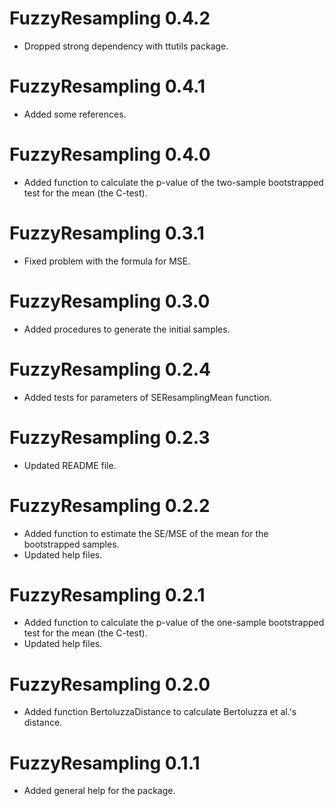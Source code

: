 # FuzzyResampling 0.4.2

* Dropped strong dependency with ttutils package.


# FuzzyResampling 0.4.1

* Added some references.


# FuzzyResampling 0.4.0

* Added function to calculate the p-value of the two-sample bootstrapped test for the mean (the C-test).


# FuzzyResampling 0.3.1

* Fixed problem with the formula for MSE.


# FuzzyResampling 0.3.0

* Added procedures to generate the initial samples.


# FuzzyResampling 0.2.4

* Added tests for parameters of SEResamplingMean function.


# FuzzyResampling 0.2.3

* Updated README file.


# FuzzyResampling 0.2.2

* Added function to estimate the SE/MSE of the mean for the bootstrapped samples.
* Updated help files.


# FuzzyResampling 0.2.1

* Added function to calculate the p-value of the one-sample bootstrapped test for the mean (the C-test).
* Updated help files.


# FuzzyResampling 0.2.0

* Added function BertoluzzaDistance to calculate Bertoluzza et al.'s distance.


# FuzzyResampling 0.1.1

* Added general help for the package.

